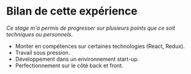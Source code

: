 <!-- classes: container helliaPresentation -->
# Bilan de cette expérience
*Ce stage m'a permis de progresser sur plusieurs points que ce soit techniques ou personnels.*

* Monter en compétences sur certaines technologies (React, Redux).
* Travail sous pression.
* Développement dans un environnement start-up.
* Perfectionnement sur le côté back et front.
